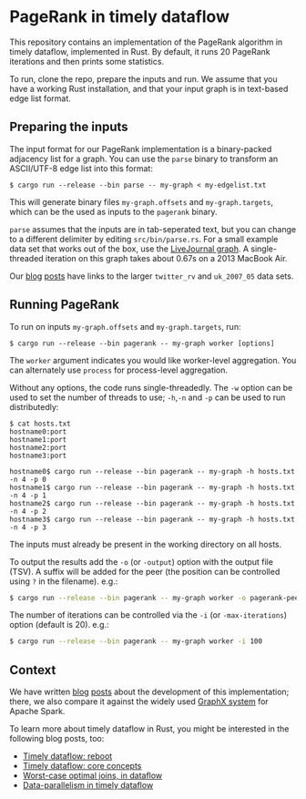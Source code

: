 # PageRank in timely dataflow

This repository contains an implementation of the PageRank algorithm in timely
dataflow, implemented in Rust. By default, it runs 20 PageRank iterations and
then prints some statistics.

To run, clone the repo, prepare the inputs and run. We assume that you have a
working Rust installation, and that your input graph is in text-based edge list
format.

## Preparing the inputs

The input format for our PageRank implementation is a binary-packed adjacency
list for a graph. You can use the `parse` binary to transform an ASCII/UTF-8
edge list into this format:
```
$ cargo run --release --bin parse -- my-graph < my-edgelist.txt
```
This will generate binary files `my-graph.offsets` and `my-graph.targets`,
which can be the used as inputs to the `pagerank` binary.

`parse` assumes that the inputs are in tab-seperated text, but you can change
to a different delimiter by editing `src/bin/parse.rs`. For a small example
data set that works out of the box, use the
[LiveJournal graph](https://snap.stanford.edu/data/soc-LiveJournal1.txt.gz).
A single-threaded iteration on this graph takes about 0.67s on a 2013 MacBook
Air.

Our [blog](http://www.frankmcsherry.org/pagerank/distributed/performance/2015/07/08/pagerank.html)
[posts](http://camsas.org/blog/2015-07-08-timely-pagerank-part1.html) have links
to the larger `twitter_rv` and `uk_2007_05` data sets.

## Running PageRank
To run on inputs `my-graph.offsets` and `my-graph.targets`, run:
```
$ cargo run --release --bin pagerank -- my-graph worker [options]
```
The `worker` argument indicates you would like worker-level aggregation.
You can alternately use `process` for process-level aggregation.

Without any options, the code runs single-threadedly. The `-w` option can be
used to set the number of threads to use; `-h`,`-n` and `-p` can be used to
run distributedly:
```
$ cat hosts.txt
hostname0:port
hostname1:port
hostname2:port
hostname3:port

hostname0$ cargo run --release --bin pagerank -- my-graph -h hosts.txt -n 4 -p 0
hostname1$ cargo run --release --bin pagerank -- my-graph -h hosts.txt -n 4 -p 1
hostname2$ cargo run --release --bin pagerank -- my-graph -h hosts.txt -n 4 -p 2
hostname3$ cargo run --release --bin pagerank -- my-graph -h hosts.txt -n 4 -p 3
```
The inputs must already be present in the working directory on all hosts.

To output the results add the `-o` (or `-output`) option with the output file (TSV). A suffix will be added for the peer (the position can be controlled using `?` in the filename). e.g.:

```bash
$ cargo run --release --bin pagerank -- my-graph worker -o pagerank-peer-?.tsv
```

The number of iterations can be controlled via the `-i` (or `-max-iterations`) option (default is 20). e.g.:

```bash
$ cargo run --release --bin pagerank -- my-graph worker -i 100
```

## Context

We have written [blog](http://www.frankmcsherry.org/pagerank/distributed/performance/2015/07/08/pagerank.html)
[posts](http://camsas.org/blog/2015-07-08-timely-pagerank-part1.html) about the
development of this implementation; there, we also compare it against the widely
used [GraphX system](https://spark.apache.org/graphx/) for Apache Spark.

To learn more about timely dataflow in Rust, you might be interested in the
following blog posts, too:

 * [Timely dataflow: reboot](http://www.frankmcsherry.org/dataflow/naiad/2014/12/27/Timely-Dataflow.html)
 * [Timely dataflow: core concepts](http://www.frankmcsherry.org/dataflow/naiad/2014/12/29/TD_time_summaries.html)
 * [Worst-case optimal joins, in dataflow](http://www.frankmcsherry.org/dataflow/relational/join/2015/04/11/genericjoin.html)
 * [Data-parallelism in timely dataflow](http://www.frankmcsherry.org/dataflow/relational/join/2015/04/19/data-parallelism.html)
